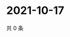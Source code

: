 # 2021-10-17

共 0 条

<!-- BEGIN WEIBO -->
<!-- 最后更新时间 Sun Oct 17 2021 02:09:07 GMT+0800 (China Standard Time) -->

<!-- END WEIBO -->
